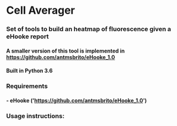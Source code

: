 # Cell Averager
### Set of tools to build an heatmap of fluorescence given a eHooke report
#### A smaller version of this tool is implemented in https://github.com/antmsbrito/eHooke_1.0
#### Built in Python 3.6 


### Requirements
#### - eHooke ('https://github.com/antmsbrito/eHooke_1.0')

### Usage instructions: 
